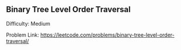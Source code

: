 ## Binary Tree Level Order Traversal

Difficulty: Medium

Problem Link: https://leetcode.com/problems/binary-tree-level-order-traversal/

